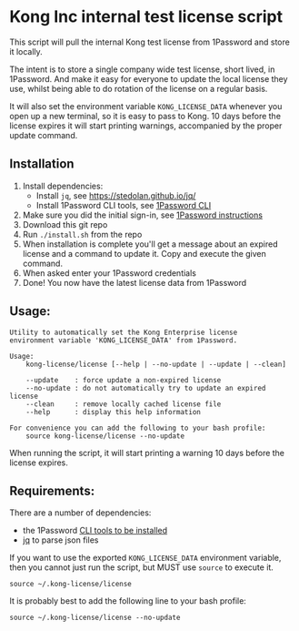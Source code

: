 # Kong Inc internal test license script

This script will pull the internal Kong test license from 1Password and
store it locally. 

The intent is to store a single company wide test license, short lived, in
1Password. And make it easy for everyone to update the local license they use,
whilst being able to do rotation of the license on a regular basis.

It will also set the environment variable `KONG_LICENSE_DATA` whenever you open
up a new terminal, so it is easy to pass to Kong. 10 days before the license
expires it will start printing warnings, accompanied by the proper update
command.

## Installation

1. Install dependencies:
    - Install `jq`, see https://stedolan.github.io/jq/
    - Install 1Password CLI tools, see [1Password CLI](https://support.1password.com/command-line-getting-started/)
2. Make sure you did the initial sign-in, see [1Password instructions](https://support.1password.com/command-line-getting-started/#get-started-with-the-command-line-tool)
3. Download this git repo
4. Run `./install.sh` from the repo
5. When installation is complete you'll get a message about an expired license
   and a command to update it. Copy and execute the given command.
6. When asked enter your 1Password credentials
7. Done! You now have the latest license data from 1Password

## Usage:

```
Utility to automatically set the Kong Enterprise license
environment variable 'KONG_LICENSE_DATA' from 1Password.

Usage:
    kong-license/license [--help | --no-update | --update | --clean]

    --update    : force update a non-expired license
    --no-update : do not automatically try to update an expired license
    --clean     : remove locally cached license file
    --help      : display this help information

For convenience you can add the following to your bash profile:
    source kong-license/license --no-update
```

When running the script, it will start printing a warning 10 days before the
license expires.

## Requirements:

There are a number of dependencies:

- the 1Password [CLI tools to be installed](https://support.1password.com/command-line-getting-started/)
- [jq](https://stedolan.github.io/jq/) to parse json files


If you want to use the exported `KONG_LICENSE_DATA` environment variable,
then you cannot just run the script, but MUST use `source` to execute it.

```
source ~/.kong-license/license
```

It is probably best to add the following line to your bash profile:

```
source ~/.kong-license/license --no-update
```


